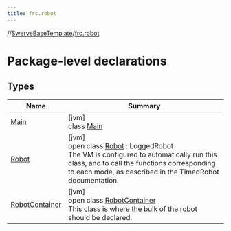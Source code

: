 ```yaml
---
title: frc.robot
---
```

//[SwerveBaseTemplate](../../index.html)/[frc.robot](index.html)



# Package-level declarations



## Types


| Name | Summary |
|---|---|
| [Main](-main/index.html) | [jvm]<br>class [Main](-main/index.html) |
| [Robot](-robot/index.html) | [jvm]<br>open class [Robot](-robot/index.html) : LoggedRobot<br>The VM is configured to automatically run this class, and to call the functions corresponding to each mode, as described in the TimedRobot documentation. |
| [RobotContainer](-robot-container/index.html) | [jvm]<br>open class [RobotContainer](-robot-container/index.html)<br>This class is where the bulk of the robot should be declared. |

